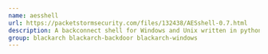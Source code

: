 ```yaml
---
name: aesshell
url: https://packetstormsecurity.com/files/132438/AESshell-0.7.html
description: A backconnect shell for Windows and Unix written in python and uses AES in CBC mode in conjunction with HMAC-SHA256 for secure transport.
group: blackarch blackarch-backdoor blackarch-windows
---
```


